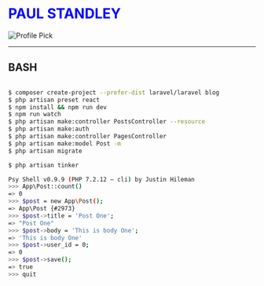# <h1 style="color:blue">PAUL STANDLEY</h1>

![Profile Pick](http://res.cloudinary.com/pieol2/image/upload/v1516543296/profile-small.png)

---

## BASH

```BASH

$ composer create-project --prefer-dist laravel/laravel blog
$ php artisan preset react
$ npm install && npm run dev
$ npm run watch
$ php artisan make:controller PostsController --resource
$ php artisan make:auth
$ php artisan make:controller PagesController
$ php artisan make:model Post -m
$ php artisan migrate

$ php artisan tinker

Psy Shell v0.9.9 (PHP 7.2.12 — cli) by Justin Hileman
>>> App\Post::count()
=> 0
>>> $post = new App\Post();
=> App\Post {#2973}
>>> $post->title = 'Post One';
=> "Post One"
>>> $post->body = 'This is body One';
=> 'This is body One'
>>> $post->user_id = 0;
=> 0
>>> $post->save();
=> true
>>> quit

```
